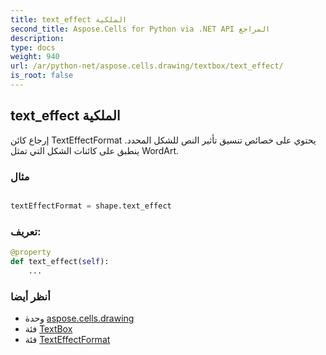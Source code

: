 ```yaml
---
title: text_effect الملكية
second_title: Aspose.Cells for Python via .NET API المراجع
description:
type: docs
weight: 940
url: /ar/python-net/aspose.cells.drawing/textbox/text_effect/
is_root: false
---
```

##  text_effect الملكية

 إرجاع كائن TextEffectFormat يحتوي على خصائص تنسيق تأثير النص للشكل المحدد.
ينطبق على كائنات الشكل التي تمثل WordArt.

###  مثال

```python

textEffectFormat = shape.text_effect

```
###  تعريف:
```python
@property
def text_effect(self):
    ...
```

###  أنظر أيضا
* وحدة [aspose.cells.drawing](../../)
* فئة [TextBox](/cells/ar/python-net/aspose.cells.drawing/textbox)
* فئة [TextEffectFormat](/cells/ar/python-net/aspose.cells.drawing/texteffectformat)

